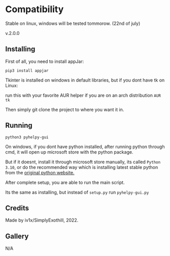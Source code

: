 # Compatibility
Stable on linux, windows will be tested tommorow. (22nd of july)

v.2.0.0

## Installing
First of all, you need to install appJar:

``pip3 install appjar``

Tkinter is installed on windows in default libraries, but if you dont have tk on Linux:

run this with your favorite AUR helper if you are on an arch distribution ``AUR tk``

Then simply git clone the project to where you want it in.

## Running
``python3 pyhelpy-gui``

On windows, if you dont have python installed, after running python through cmd, it will open up microsoft store with the python package.

But if it doesnt, install it through microsoft store manually, its called ``Python 3.10``, or do the recommended way which is installing latest stable python from the [original python website.](https://www.python.org/downloads/windows/)

After complete setup, you are able to run the main script.

Its the same as installing, but instead of ``setup.py`` run ``pyhelpy-gui.py``

## Credits
Made by iv1x/SimplyExothiII, 2022.

## Gallery
N/A

